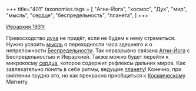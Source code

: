 +++
title="401"
taxonomies.tags = [
 "Агни-Йога",
 "космос",
 "Дух",
 "мир",
 "мысль",
 "сердце",
 "беспредельность",
 "планета",
]
+++

[Иерархия 1931г](/agni/1931)

Превосходство [духа](/tags/Дух) не придёт, если не будем к нему стремиться. Нужно усвоить [мысль](/tags/мысль) о переходности часа здешнего и о непреложности [Беспредельности](/tags/беспредельность). Так неразрывно связана [Агни-Йога](/tags/Агни-Йога) с Беспредельностью и Иерархией. Также можно будет перейти к микрокосму [сердца](/tags/сердце), которое содержит рефлексы дальних миров. Как завлекательно понять в себе ритмы, ведущие [планету](/tags/планета)! Конечно, при смятении трудно это, но как прекрасно приобщиться к [Космическому](/tags/космос) Магниту.   

